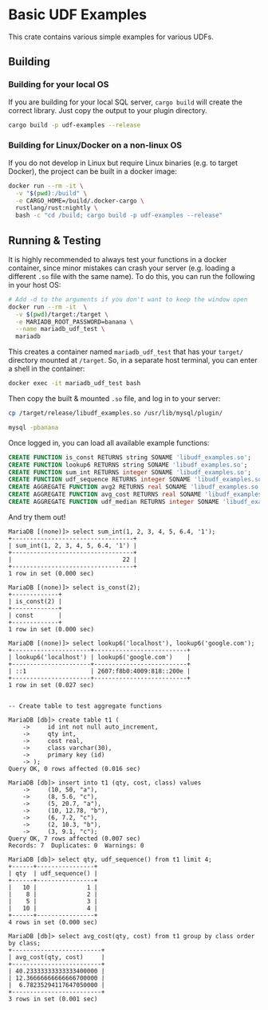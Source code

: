 # Basic UDF Examples

This crate contains various simple examples for various UDFs.

## Building

### Building for your local OS

If you are building for your local SQL server, `cargo build` will create the
correct library. Just copy the output to your plugin directory.

```bash
cargo build -p udf-examples --release
```

### Building for Linux/Docker on a non-linux OS

If you do not develop in Linux but require Linux binaries (e.g. to target
Docker), the project can be built in a docker image:

```sh
docker run --rm -it \
  -v "$(pwd):/build" \
  -e CARGO_HOME=/build/.docker-cargo \
  rustlang/rust:nightly \
  bash -c "cd /build; cargo build -p udf-examples --release"
```

## Running & Testing

It is highly recommended to always test your functions in a docker container,
since minor mistakes can crash your server (e.g. loading a different `.so` file
with the same name). To do this, you can run the following in your host OS:

```bash
# Add -d to the arguments if you don't want to keep the window open
docker run --rm -it  \
  -v $(pwd)/target:/target \
  -e MARIADB_ROOT_PASSWORD=banana \
  --name mariadb_udf_test \
  mariadb
```

This creates a container named `mariadb_udf_test` that has your `target/`
directory mounted at `/target`. So, in a separate host terminal, you can enter a
shell in the container:

```bash
docker exec -it mariadb_udf_test bash
```

Then copy the built & mounted `.so` file, and log in to your server:

```bash
cp /target/release/libudf_examples.so /usr/lib/mysql/plugin/

mysql -pbanana
```

Once logged in, you can load all available example functions:

```sql
CREATE FUNCTION is_const RETURNS string SONAME 'libudf_examples.so';
CREATE FUNCTION lookup6 RETURNS string SONAME 'libudf_examples.so';
CREATE FUNCTION sum_int RETURNS integer SONAME 'libudf_examples.so';
CREATE FUNCTION udf_sequence RETURNS integer SONAME 'libudf_examples.so';
CREATE AGGREGATE FUNCTION avg2 RETURNS real SONAME 'libudf_examples.so';
CREATE AGGREGATE FUNCTION avg_cost RETURNS real SONAME 'libudf_examples.so';
CREATE AGGREGATE FUNCTION udf_median RETURNS integer SONAME 'libudf_examples.so';
```

And try them out!

```
MariaDB [(none)]> select sum_int(1, 2, 3, 4, 5, 6.4, '1');
+----------------------------------+
| sum_int(1, 2, 3, 4, 5, 6.4, '1') |
+----------------------------------+
|                               22 |
+----------------------------------+
1 row in set (0.000 sec)

MariaDB [(none)]> select is_const(2);
+-------------+
| is_const(2) |
+-------------+
| const       |
+-------------+
1 row in set (0.000 sec)

MariaDB [(none)]> select lookup6('localhost'), lookup6('google.com');
+----------------------+--------------------------+
| lookup6('localhost') | lookup6('google.com')    |
+----------------------+--------------------------+
| ::1                  | 2607:f8b0:4009:818::200e |
+----------------------+--------------------------+
1 row in set (0.027 sec)


-- Create table to test aggregate functions

MariaDB [db]> create table t1 (
    ->     id int not null auto_increment,
    ->     qty int,
    ->     cost real,
    ->     class varchar(30),
    ->     primary key (id)
    -> );
Query OK, 0 rows affected (0.016 sec)

MariaDB [db]> insert into t1 (qty, cost, class) values
    ->     (10, 50, "a"),
    ->     (8, 5.6, "c"),
    ->     (5, 20.7, "a"),
    ->     (10, 12.78, "b"),
    ->     (6, 7.2, "c"),
    ->     (2, 10.3, "b"),
    ->     (3, 9.1, "c");
Query OK, 7 rows affected (0.007 sec)
Records: 7  Duplicates: 0  Warnings: 0

MariaDB [db]> select qty, udf_sequence() from t1 limit 4;
+------+----------------+
| qty  | udf_sequence() |
+------+----------------+
|   10 |              1 |
|    8 |              2 |
|    5 |              3 |
|   10 |              4 |
+------+----------------+
4 rows in set (0.000 sec)

MariaDB [db]> select avg_cost(qty, cost) from t1 group by class order by class;
+-------------------------+
| avg_cost(qty, cost)     |
+-------------------------+
| 40.23333333333333400000 |
| 12.36666666666666700000 |
|  6.78235294117647050000 |
+-------------------------+
3 rows in set (0.001 sec)

```
